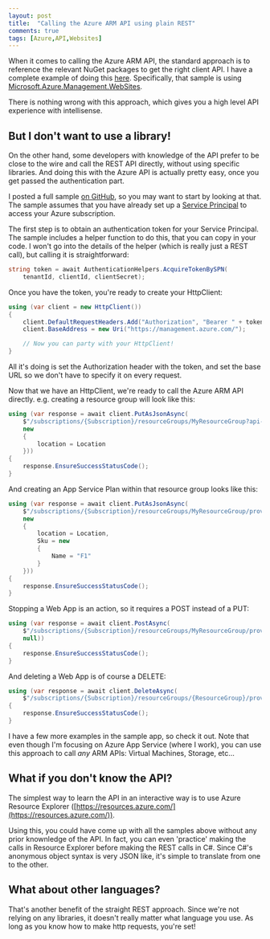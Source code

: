 ```yaml
---
layout: post
title:  "Calling the Azure ARM API using plain REST"
comments: true
tags: [Azure,API,Websites]
---
```


When it comes to calling the Azure ARM API, the standard approach is to reference the relevant NuGet packages to get the right client API. I have a complete example of doing this [here](https://github.com/davidebbo/AzureWebsitesSamples/tree/master/ManagementLibrarySample). Specifically, that sample is using [Microsoft.Azure.Management.WebSites](https://www.nuget.org/packages/Microsoft.Azure.Management.WebSites).

There is nothing wrong with this approach, which gives you a high level API experience with intellisense.

## But I don't want to use a library!

On the other hand, some developers with knowledge of the API prefer to be close to the wire and call the REST API directly, without using specific libraries. And doing this with the Azure API is actually pretty easy, once you get passed the authentication part.

I posted a full sample [on GitHub](https://github.com/davidebbo/AzureWebsitesSamples/tree/master/HttpClientSample), so you may want to start by looking at that. The sample assumes that you have already set up a [Service Principal](http://blog.davidebbo.com/2014/12/azure-service-principal.html) to access your Azure subscription.

The first step is to obtain an authentication token for your Service Principal. The sample includes a helper function to do this, that you can copy in your code. I won't go into the details of the helper (which is really just a REST call), but calling it is straightforward: 

```c#
string token = await AuthenticationHelpers.AcquireTokenBySPN(
	tenantId, clientId, clientSecret);
```

Once you have the token, you're ready to create your HttpClient:

```c#
using (var client = new HttpClient())
{
    client.DefaultRequestHeaders.Add("Authorization", "Bearer " + token);
    client.BaseAddress = new Uri("https://management.azure.com/");

    // Now you can party with your HttpClient!
}
```

All it's doing is set the Authorization header with the token, and set the base URL so we don't have to specify it on every request.

Now that we have an HttpClient, we're ready to call the Azure ARM API directly. e.g. creating a resource group will look like this:

```c#
using (var response = await client.PutAsJsonAsync(
    $"/subscriptions/{Subscription}/resourceGroups/MyResourceGroup?api-version=2015-11-01",
    new
    {
        location = Location
    }))
{
    response.EnsureSuccessStatusCode();
}
```

And creating an App Service Plan within that resource group looks like this:

```c#
using (var response = await client.PutAsJsonAsync(
    $"/subscriptions/{Subscription}/resourceGroups/MyResourceGroup/providers/Microsoft.Web/serverfarms/MyFreePlan?api-version=2015-08-01",
    new
    {
        location = Location,
        Sku = new
        {
            Name = "F1"
        }
    }))
{
    response.EnsureSuccessStatusCode();
}
```

Stopping a Web App is an action, so it requires a POST instead of a PUT:

```c#
using (var response = await client.PostAsync(
    $"/subscriptions/{Subscription}/resourceGroups/MyResourceGroup/providers/Microsoft.Web/sites/MyApp/stop?api-version=2015-08-01",
    null))
{
    response.EnsureSuccessStatusCode();
}
```

And deleting a Web App is of course a DELETE:

```c#
using (var response = await client.DeleteAsync(
    $"/subscriptions/{Subscription}/resourceGroups/{ResourceGroup}/providers/Microsoft.Web/sites/{WebApp}?api-version=2015-08-01"))
{
    response.EnsureSuccessStatusCode();
}
```

I have a few more examples in the sample app, so check it out. Note that even though I'm focusing on Azure App Service (where I work), you can use this approach to call *any* ARM APIs: Virtual Machines, Storage, etc... 

## What if you don't know the API?

The simplest way to learn the API in an interactive way is to use Azure Resource Explorer ([https://resources.azure.com/](https://resources.azure.com/)).

Using this, you could have come up with all the samples above without any prior knownledge of the API. In fact, you can even 'practice' making the calls in Resource Explorer before making the REST calls in C#. Since C#'s anonymous object syntax is very JSON like, it's simple to translate from one to the other.

## What about other languages?

That's another benefit of the straight REST approach. Since we're not relying on any libraries, it doesn't really matter what language you use. As long as you know how to make http requests, you're set!
